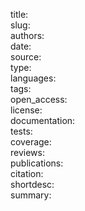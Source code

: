 title:  
slug:  
authors:  
date:  
source:  
type:  
languages:  
tags:  
open_access:  
license:  
documentation:  
tests:  
coverage:  
reviews:  
publications:  
citation:  
shortdesc:  
summary:  
